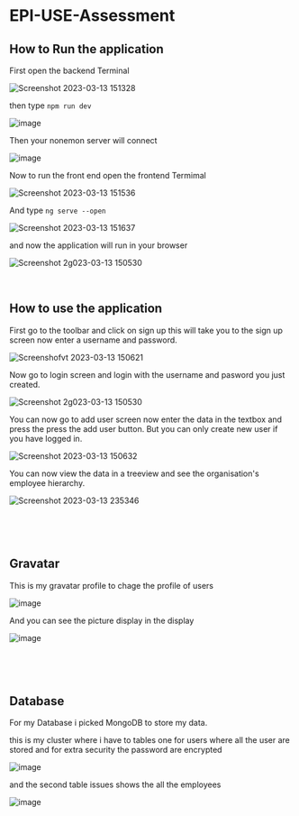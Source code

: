 # EPI-USE-Assessment

## How to Run the application 

First open the backend Terminal

![Screenshot 2023-03-13 151328](https://user-images.githubusercontent.com/103145617/224850461-2f0e823f-ccaf-469d-b310-904d6ddd67ed.png)

then type ```npm run dev```

![image](https://user-images.githubusercontent.com/103145617/224851619-4a702a4f-99be-4133-97d7-6ca76f5a187b.png)

Then your nonemon server will connect 

![image](https://user-images.githubusercontent.com/103145617/224850939-e0086fb6-522f-4054-acab-4438914a368c.png)

Now to run the front end open the frontend Termimal

![Screenshot 2023-03-13 151536](https://user-images.githubusercontent.com/103145617/224851933-eab8d188-596f-4d8a-a77a-fb1f03b24609.png)

And type ```ng serve --open```

![Screenshot 2023-03-13 151637](https://user-images.githubusercontent.com/103145617/224851990-32d2216c-ea2a-4034-833c-b3323a7cef59.png)

and now the application will run in your browser

![Screenshot 2g023-03-13 150530](https://user-images.githubusercontent.com/103145617/224852191-0690f4b6-2144-4f0d-93d7-8d84ad0ed950.png)
&nbsp;

&nbsp;
&nbsp;
&nbsp;
&nbsp;



## How to use the application

First go to the toolbar and click on sign up this will take you to the sign up screen now enter a username and password.

![Screenshofvt 2023-03-13 150621](https://user-images.githubusercontent.com/103145617/224858385-e09a6d2c-7f2e-4763-b573-b875f1eef383.png)

Now go to login screen and login with the username and pasword you just created.  

![Screenshot 2g023-03-13 150530](https://user-images.githubusercontent.com/103145617/224858426-a202a4a6-d636-4bc0-9a4d-943783fd2bf1.png)

You can now go to add user screen now enter the data in the textbox and press the press the add user button. But you can only 
create new user if you have logged in.

![Screenshot 2023-03-13 150632](https://user-images.githubusercontent.com/103145617/224858464-44842067-8fde-49ad-93a7-7634a36ca9b4.png)

You can now view the data in a treeview and see the organisation's employee hierarchy.

![Screenshot 2023-03-13 235346](https://user-images.githubusercontent.com/103145617/224858496-84b3acc0-823e-4348-b0da-25630913e642.png)

&nbsp;

&nbsp;
&nbsp;
&nbsp;
&nbsp;

## Gravatar

This is my gravatar profile to chage the profile of users

![image](https://user-images.githubusercontent.com/103145617/224860073-062332de-004a-4179-8188-bc8713154b30.png)

And you can see the picture display in the display

![image](https://user-images.githubusercontent.com/103145617/224860289-e9517cda-78f7-4fd8-892b-cba7587cb306.png)

&nbsp;

&nbsp;
&nbsp;
&nbsp;
&nbsp;
## Database

For my Database i picked MongoDB to store my data.

this is my cluster where i have to tables one for users where all the user are stored and for extra security the password are encrypted 

![image](https://user-images.githubusercontent.com/103145617/224860732-b229888d-3939-423e-b743-bcce14a16faf.png)

and the second table issues shows the all the employees

![image](https://user-images.githubusercontent.com/103145617/224860579-0d8ef584-d6e4-4bdf-bc10-3f0e357e426a.png)




